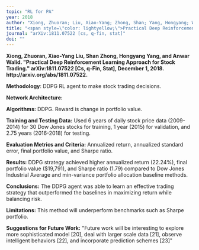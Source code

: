 ```yaml
---
topic: "RL for PA"
year: 2018
author: "Xiong, Zhuoran; Liu, Xiao-Yang; Zhong, Shan; Yang, Hongyang; Walid, Anwar"
title: "<span style=\"color: lightyellow;\">Practical Deep Reinforcement Learning Approach for Stock Trading</span>"
journal: "arXiv:1811.07522 [cs, q-fin, stat]"
doi: ""
---
```


<strong>
Xiong, Zhuoran, Xiao-Yang Liu, Shan Zhong, Hongyang Yang, and Anwar Walid. "Practical Deep Reinforcement Learning Approach for Stock Trading." arXiv:1811.07522 [Cs, q-Fin, Stat], December 1, 2018. http://arxiv.org/abs/1811.07522.
</strong>


**Methodology**: DDPG RL agent to make stock trading decisions.

**Network Architecture:**

**Algorithms:** DDPG. Reward is change in portfolio value.

**Training and Testing Data:** Used 6 years of daily stock price data (2009-2014) for 30 Dow Jones stocks for training, 1 year (2015) for validation, and 2.75 years (2016-2018) for testing.

**Evaluation Metrics and Criteria:** Annualized return, annualized standard error, final portfolio value, and Sharpe ratio.

**Results:** DDPG strategy achieved higher annualized return (22.24%), final portfolio value ($19,791), and Sharpe ratio (1.79) compared to Dow Jones Industrial Average and min-variance portfolio allocation baseline methods.

**Conclusions:** The DDPG agent was able to learn an effective trading strategy that outperformed the baselines in maximizing return while balancing risk.

**Limitations:** This method will underperform benchmarks such as Sharpe portfolio.

**Suggestions for Future Work:** "Future work will be interesting to explore more sophisticated model [20], deal with larger scale data [21], observe intelligent behaviors [22], and incorporate prediction schemes [23]"

